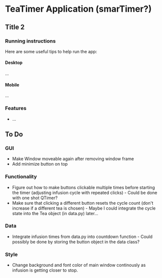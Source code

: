 # TeaTimer Application (smarTimer?)
## Title 2

### Running instructions

Here are some useful tips to help run the app:

#### Desktop

...

#### Mobile

...


### Features
* ...

## To Do

### GUI
* Make Window moveable again after removing window frame
* Add minimize button on top

### Functionality
* Figure out how to make buttons clickable multiple times before starting the timer (adjusting infusion cycle with repeated clicks) - Could be done with one shot QTimer?
* Make sure that clicking a different button resets the cycle count (don't increase if a different tea is chosen) - Maybe I could integrate the cycle state into the Tea object (in data.py) later...

### Data
* Integrate infusion times from data.py into countdown function - Could possibly be done by storing the button object in the data class?

### Style
* Change background and font color of main window continously as infusion is getting closer to stop.
